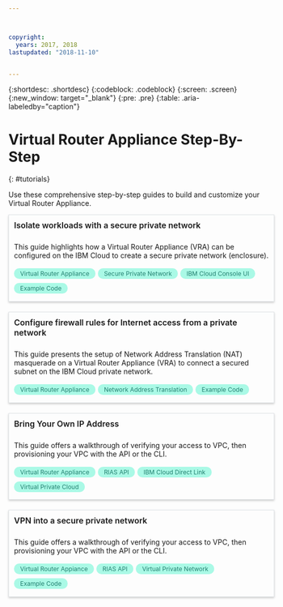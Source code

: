 ```yaml
---



copyright:
  years: 2017, 2018
lastupdated: "2018-11-10"


---
```


{:shortdesc: .shortdesc}
{:codeblock: .codeblock}
{:screen: .screen}
{:new_window: target="_blank"}
{:pre: .pre}
{:table: .aria-labeledby="caption"}

# Virtual Router Appliance Step-By-Step
{: #tutorials}

Use these comprehensive step-by-step guides to build and customize your Virtual Router Appliance.

<style>
    .solutionBox {
        margin: 0 10px 20px 0 !important;
        padding: 10px !important;
        width: 100% !important;
        border: 1px #dfe3e6 solid !important;
        box-shadow: 0px 2px 4px 0px rgba(0,0,0,0.2) !important;
    }
    .solutionBoxContainer {
    }
    .solutionBoxTitle {
      margin: 0rem !important;
      font-size: 16px !important;
      margin-bottom: 10px !important;
      font-weight: 600 !important;
    }
    .tag-filter.category {
        background: #aaf9e6 !important;
        color: #238070 !important;
    }
    .tag-filter {
        padding: 3px 12px !important;
        font-size: 12px !important;
        margin-right: 1px !important;
        border-radius: 10px !important;
        white-space: nowrap !important;
        line-height: 1.8rem !important;
    }
    .solutionBoxDescription {
        display:flex !important;
        flex-wrap: wrap !important;
    }
   .solutionBoxTitle a {
      text-decoration-line:none !important;
    }
    .descriptionContainer {
        flex-grow: 1 !important;
        width: 200px !important;
    }
    .architectureDiagramContainer {
        width: 300px !important;
        padding: 0 10px !important;
    }
    .architectureDiagram {
        max-height: 200px !important;
        padding: 5px !important;
    }
</style>

<div class = "solutionBox">
        <h3 id="scalable-webapp-kubernetes.html" class="solutionBoxTitle">
            <a href = "/docs/tutorials/secure-network-enclosure.html#isolate-workloads-with-a-secure-private-network">Isolate workloads with a secure private network</a>
        </h3>
        <div class="solutionBoxDescription">
            <div class="descriptionContainer">
                <p>This guide highlights how a Virtual Router Appliance (VRA) can be configured on the IBM Cloud to create a secure private network (enclosure). </p>
                    <span class="tag-filter category">Virtual Router Appliance</span>
                    <span class="tag-filter category">Secure Private Network</span>
                    <span class="tag-filter category">IBM Cloud Console UI</span>
                    <span class="tag-filter category">Example Code</span>
    </div>
  </div>
  </div>

<div class = "solutionBox">
        <h3 id="scalable-webapp-kubernetes.html" class="solutionBoxTitle">
            <a href = "/docs/tutorials/nat-config-private.html#configure-firewall-rules-for-internet-access-from-a-private-network">Configure firewall rules for Internet access from a private network</a>
        </h3>
        <div class="solutionBoxDescription">
            <div class="descriptionContainer">
                <p>This guide presents the setup of Network Address Translation (NAT) masquerade on a Virtual Router Appliance (VRA) to connect a secured subnet on the IBM Cloud private network. </p>
                    <span class="tag-filter category">Virtual Router Appliance</span>
                    <span class="tag-filter category">Network Address Translation</span>
                    <span class="tag-filter category">Example Code</span>
    </div>
  </div>
  </div>

<div class = "solutionBoxContainer">
    <div class = "solutionBox">
        <h3 id="scalable-webapp-kubernetes.html" class="solutionBoxTitle">
            <a href = "/docs/tutorials/byoip.html#bring-your-own-ip-address">Bring Your Own IP Address</a>
        </h3>
        <div class="solutionBoxDescription">
            <div class="descriptionContainer">
                <p>This guide offers a walkthrough of verifying your access to VPC, then provisioning your VPC with the API or the CLI.</p>
                 <span class="tag-filter category">Virtual Router Appliance</span>
                 <span class="tag-filter category">RIAS API</span>
                 <span class="tag-filter category">IBM Cloud Direct Link</span>
                 <span class="tag-filter category">Virtual Private Cloud</span>
    </div>
 </div>
 </div>
 
 <div class = "solutionBoxContainer">
    <div class = "solutionBox">
        <h3 id="scalable-webapp-kubernetes.html" class="solutionBoxTitle">
            <a href = "/docs/tutorials/configuring-IPSEC-VPN.html#vpn-into-a-secure-private-network">VPN into a secure private network</a>
        </h3>
        <div class="solutionBoxDescription">
            <div class="descriptionContainer">
                <p>This guide offers a walkthrough of verifying your access to VPC, then provisioning your VPC with the API or the CLI.</p>
                 <span class="tag-filter category">Virtual Router Appiance</span>
                 <span class="tag-filter category">RIAS API</span>
                 <span class="tag-filter category">Virtual Private Network</span>
                 <span class="tag-filter category">Example Code</span>
    </div>
 </div>
 </div>
    </div>
